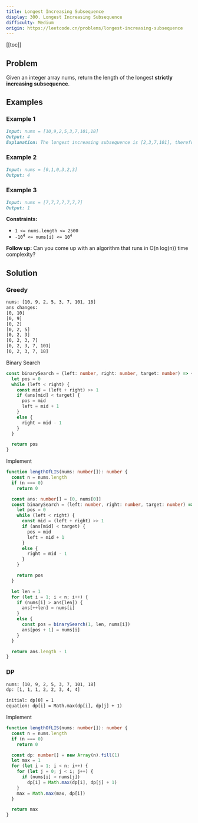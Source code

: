 ```yaml
---
title: Longest Increasing Subsequence
display: 300. Longest Increasing Subsequence
difficulty: Medium
origin: https://leetcode.cn/problems/longest-increasing-subsequence
---
```


[[toc]]

## Problem

Given an integer array nums, return the length of the longest **strictly increasing subsequence**.

## Examples

### Example 1

```md
Input: nums = [10,9,2,5,3,7,101,18]
Output: 4
Explanation: The longest increasing subsequence is [2,3,7,101], therefore the length is 4.
```

### Example 2

```md
Input: nums = [0,1,0,3,2,3]
Output: 4
```

### Example 3

```md
Input: nums = [7,7,7,7,7,7,7]
Output: 1
```

**Constraints:**

- `1 <= nums.length <= 2500`
- <code>-10<sup>4</sup> <= nums[i] <= 10<sup>4</sup></code>

<b>Follow up:</b> Can you come up with an algorithm that runs in O(n log(n)) time complexity?

## Solution

### Greedy

```txt
nums: [10, 9, 2, 5, 3, 7, 101, 18]
ans changes:
[0, 10]
[0, 9]
[0, 2]
[0, 2, 5]
[0, 2, 3]
[0, 2, 3, 7]
[0, 2, 3, 7, 101]
[0, 2, 3, 7, 18]
```

Binary Search

```ts
const binarySearch = (left: number, right: number, target: number) => {
  let pos = 0
  while (left < right) {
    const mid = (left + right) >> 1
    if (ans[mid] < target) {
      pos = mid
      left = mid + 1
    }
    else {
      right = mid - 1
    }
  }

  return pos
}
```

Implement

```ts
function lengthOfLIS(nums: number[]): number {
  const n = nums.length
  if (n === 0)
    return 0

  const ans: number[] = [0, nums[0]]
  const binarySearch = (left: number, right: number, target: number) => {
    let pos = 0
    while (left < right) {
      const mid = (left + right) >> 1
      if (ans[mid] < target) {
        pos = mid
        left = mid + 1
      }
      else {
        right = mid - 1
      }
    }

    return pos
  }

  let len = 1
  for (let i = 1; i < n; i++) {
    if (nums[i] > ans[len]) {
      ans[++len] = nums[i]
    }
    else {
      const pos = binarySearch(1, len, nums[i])
      ans[pos + 1] = nums[i]
    }
  }

  return ans.length - 1
}
```

### DP

```txt
nums: [10, 9, 2, 5, 3, 7, 101, 18]
dp: [1, 1, 1, 2, 2, 3, 4, 4]

initial: dp[0] = 1
equation: dp[i] = Math.max(dp[i], dp[j] + 1)
```

Implement

```ts
function lengthOfLIS(nums: number[]): number {
  const n = nums.length
  if (n === 0)
    return 0

  const dp: number[] = new Array(n).fill(1)
  let max = 1
  for (let i = 1; i < n; i++) {
    for (let j = 0; j < i; j++) {
      if (nums[i] > nums[j])
        dp[i] = Math.max(dp[i], dp[j] + 1)
    }
    max = Math.max(max, dp[i])
  }

  return max
}
```

